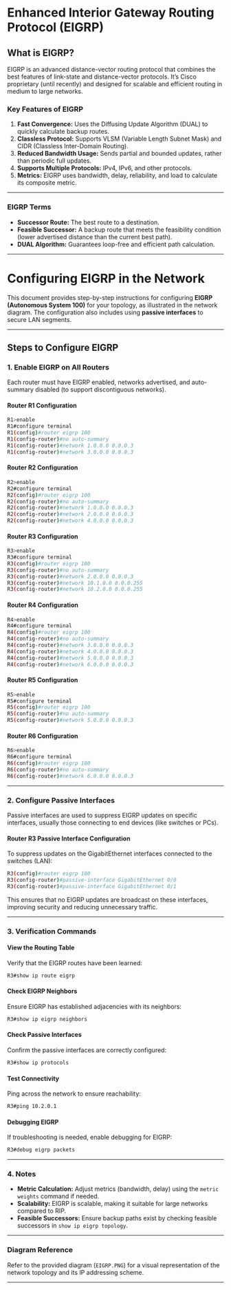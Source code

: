 

# **Enhanced Interior Gateway Routing Protocol (EIGRP)**

## **What is EIGRP?**
EIGRP is an advanced distance-vector routing protocol that combines the best features of link-state and distance-vector protocols. It’s Cisco proprietary (until recently) and designed for scalable and efficient routing in medium to large networks.

### **Key Features of EIGRP**
1. **Fast Convergence:** Uses the Diffusing Update Algorithm (DUAL) to quickly calculate backup routes.
2. **Classless Protocol:** Supports VLSM (Variable Length Subnet Mask) and CIDR (Classless Inter-Domain Routing).
3. **Reduced Bandwidth Usage:** Sends partial and bounded updates, rather than periodic full updates.
4. **Supports Multiple Protocols:** IPv4, IPv6, and other protocols.
5. **Metrics:** EIGRP uses bandwidth, delay, reliability, and load to calculate its composite metric.

---

### **EIGRP Terms**
- **Successor Route:** The best route to a destination.
- **Feasible Successor:** A backup route that meets the feasibility condition (lower advertised distance than the current best path).
- **DUAL Algorithm:** Guarantees loop-free and efficient path calculation.

---

# Configuring EIGRP in the Network

This document provides step-by-step instructions for configuring **EIGRP (Autonomous System 100)** for your topology, as illustrated in the network diagram. The configuration also includes using **passive interfaces** to secure LAN segments.

---

## **Steps to Configure EIGRP**

### 1. Enable EIGRP on All Routers

Each router must have EIGRP enabled, networks advertised, and auto-summary disabled (to support discontiguous networks).

#### **Router R1 Configuration**
```bash
R1>enable
R1#configure terminal
R1(config)#router eigrp 100
R1(config-router)#no auto-summary
R1(config-router)#network 1.0.0.0 0.0.0.3
R1(config-router)#network 3.0.0.0 0.0.0.3
```

#### **Router R2 Configuration**
```bash
R2>enable
R2#configure terminal
R2(config)#router eigrp 100
R2(config-router)#no auto-summary
R2(config-router)#network 1.0.0.0 0.0.0.3
R2(config-router)#network 2.0.0.0 0.0.0.3
R2(config-router)#network 4.0.0.0 0.0.0.3
```

#### **Router R3 Configuration**
```bash
R3>enable
R3#configure terminal
R3(config)#router eigrp 100
R3(config-router)#no auto-summary
R3(config-router)#network 2.0.0.0 0.0.0.3
R3(config-router)#network 10.1.0.0 0.0.0.255
R3(config-router)#network 10.2.0.0 0.0.0.255
```

#### **Router R4 Configuration**
```bash
R4>enable
R4#configure terminal
R4(config)#router eigrp 100
R4(config-router)#no auto-summary
R4(config-router)#network 3.0.0.0 0.0.0.3
R4(config-router)#network 4.0.0.0 0.0.0.3
R4(config-router)#network 5.0.0.0 0.0.0.3
R4(config-router)#network 6.0.0.0 0.0.0.3
```

#### **Router R5 Configuration**
```bash
R5>enable
R5#configure terminal
R5(config)#router eigrp 100
R5(config-router)#no auto-summary
R5(config-router)#network 5.0.0.0 0.0.0.3
```

#### **Router R6 Configuration**
```bash
R6>enable
R6#configure terminal
R6(config)#router eigrp 100
R6(config-router)#no auto-summary
R6(config-router)#network 6.0.0.0 0.0.0.3
```

---

### 2. Configure Passive Interfaces

Passive interfaces are used to suppress EIGRP updates on specific interfaces, usually those connecting to end devices (like switches or PCs).

#### **Router R3 Passive Interface Configuration**
To suppress updates on the GigabitEthernet interfaces connected to the switches (LAN):
```bash
R3(config)#router eigrp 100
R3(config-router)#passive-interface GigabitEthernet 0/0
R3(config-router)#passive-interface GigabitEthernet 0/1
```

This ensures that no EIGRP updates are broadcast on these interfaces, improving security and reducing unnecessary traffic.

---

### 3. Verification Commands

#### View the Routing Table
Verify that the EIGRP routes have been learned:
```bash
R3#show ip route eigrp
```

#### Check EIGRP Neighbors
Ensure EIGRP has established adjacencies with its neighbors:
```bash
R3#show ip eigrp neighbors
```

#### Check Passive Interfaces
Confirm the passive interfaces are correctly configured:
```bash
R3#show ip protocols
```

#### Test Connectivity
Ping across the network to ensure reachability:
```bash
R3#ping 10.2.0.1
```

#### Debugging EIGRP
If troubleshooting is needed, enable debugging for EIGRP:
```bash
R3#debug eigrp packets
```

---

### 4. Notes
- **Metric Calculation:** Adjust metrics (bandwidth, delay) using the `metric weights` command if needed.
- **Scalability:** EIGRP is scalable, making it suitable for large networks compared to RIP.
- **Feasible Successors:** Ensure backup paths exist by checking feasible successors in `show ip eigrp topology`.

---

### Diagram Reference

Refer to the provided diagram (`EIGRP.PNG`) for a visual representation of the network topology and its IP addressing scheme.

---

